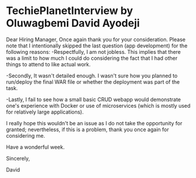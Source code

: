 # TechiePlanetInterview by Oluwagbemi David Ayodeji

Dear Hiring Manager,
Once again thank you for your consideration. Please note that I intentionally skipped the last question (app development) for the following reasons:
-Respectfully, I am not jobless. This implies that there was a limit to how much I could do considering the fact that I had other things to attend to like actual work. 

-Secondly, It wasn't detailed enough. I wasn't sure how you planned to run/deploy the final WAR file or whether the deployment was part of the task.

-Lastly, I fail to see how a small basic CRUD webapp would demonstrate one's experience with Docker or use of microservices (which is mostly used for relatively large applications). 

I really hope this wouldn't be an issue as I do not take the opportunity for granted; nevertheless, if this is a problem, thank you once again for considering me. 

Have a wonderful week.

Sincerely,

David
